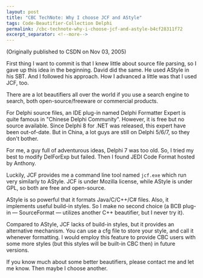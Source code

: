 ```yaml
---
layout: post
title: "CBC TechNote: Why I choose JCF and AStyle"
tags: Code-Beautifier-Collection Delphi
permalink: /cbc-technote-why-i-choose-jcf-and-astyle-b4cf28311f72
excerpt_separator: <!--more-->
---
```

(Originally published to CSDN on Nov 03, 2005)

First thing I want to commit is that I knew little about source file parsing, so I gave up this idea in the beginning. David did the same. He used AStyle in his SBT. And I followed his approach. How I advanced a little was that I used JCF, too.

There are a lot beautifiers all over the world if you use a search engine to search, both open-source/freeware or commercial products.
<!--more-->

For Delphi source files, an IDE plug-in named Delphi Formatter Expert is quite famous in "Chinese Delphi Community". However, it is free but no source available. Since Delphi 8 for .NET was released, this expert have been out-of-date. But in China, a lot guys are still on Delphi 5/6/7, so they don't bother.

For me, a guy full of adventurous ideas, Delphi 7 was too old. So, I tried my best to modify DelForExp but failed. Then I found JEDI Code Format hosted by Anthony.

Luckily, JCF provides me a command line tool named `jcf.exe` which run very similarly to AStyle. JCF is under Mozilla license, while AStyle is under GPL, so both are free and open-source.

AStyle is so powerful that it formats Java/C/C++/C# files. Also, it implements useful build-in styles. So I make no second choice (a BCB plug-in — SourceFormat — utilizes another C++ beautifier, but I never try it).

Compared to AStyle, JCF lacks of build-in styles, but it provides an alternative mechanism. You can use a cfg file to store your style, and call it whenever formatting. I would employ this feature to provide CBC users with some more styles (but this styles will be built-in CBC then) in future versions.

If you know much about some better beautifiers, please contact me and let me know. Then maybe I choose another.
